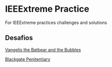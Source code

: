 # IEEExtreme Practice
For IEEExtreme practices challenges and solutions

## Desafios

[Vangelis the Batbear and the Bubbles](./Bubble/Bubble.md)

[Blackgate Penitentiary](./Blackgate_Penitentiary/Blackgate_Penitentiary.md)
